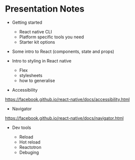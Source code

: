 # Presentation Notes

- Getting started

    - React native CLI
    - Platform specific tools you need
    - Starter kit options

- Some intro to React (components, state and props)

- Intro to styling in React native

    - Flex
    - stylesheets
    - how to generalise

- Accessibility

https://facebook.github.io/react-native/docs/accessibility.html

- Navigator

https://facebook.github.io/react-native/docs/navigator.html

- Dev tools

    - Reload
    - Hot reload
    - Reactotron
    - Debuging


